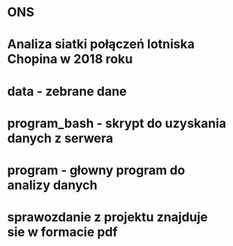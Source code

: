 # ONS
# Analiza siatki połączeń lotniska Chopina w 2018 roku
# data - zebrane dane
# program_bash - skrypt do uzyskania danych z serwera
# program - głowny program do analizy danych
# sprawozdanie z projektu znajduje sie w formacie pdf

